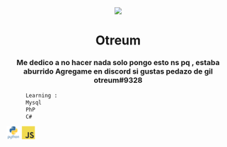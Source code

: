 <div id="header" align="center">
    <img src="https://media.tenor.com/cNddfchCaqIAAAAC/ghostemane-mercury.gif" width="350" />
    <h1 align="center">Otreum</h1>
    <h3 align="center">Me dedico a no hacer nada solo pongo esto ns pq , estaba aburrido
        Agregame en discord si gustas pedazo de gil otreum#9328
        </h3>
</div>
        
          Learning :
          Mysql
          PhP
          C#
          
   <img src="https://github.com/devicons/devicon/blob/master/icons/python/python-original-wordmark.svg" title="Python" alt="Python" width="30" heigth="40"/>
   <img src="https://github.com/devicons/devicon/blob/master/icons/javascript/javascript-original.svg" title="JavaScript" alt="JavaScript" width="30" heigth="40"/>
